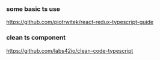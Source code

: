 
### some basic ts use

https://github.com/piotrwitek/react-redux-typescript-guide

### clean ts component

https://github.com/labs42io/clean-code-typescript